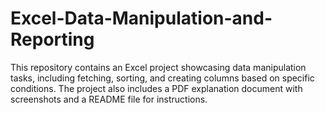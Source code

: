# Excel-Data-Manipulation-and-Reporting
This repository contains an Excel project showcasing data manipulation tasks, including fetching, sorting, and creating columns based on specific conditions. The project also includes a PDF explanation document with screenshots and a README file for instructions.
